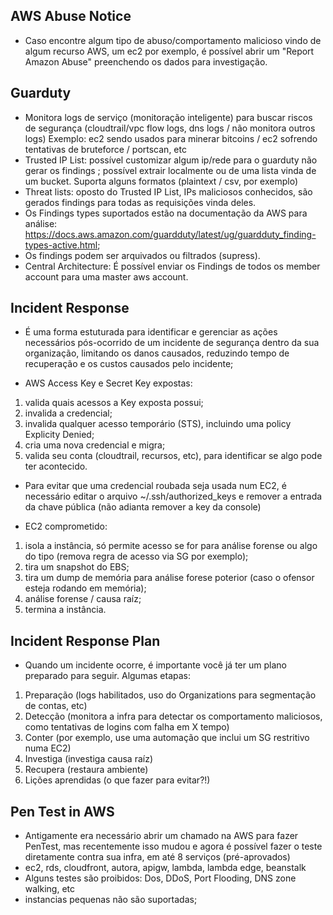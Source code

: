 AWS Abuse Notice
-----------------

- Caso encontre algum tipo de abuso/comportamento malicioso vindo de algum recurso AWS, um ec2 por exemplo, é possível abrir um "Report Amazon Abuse" preenchendo os dados para investigação.

Guarduty
---------

- Monitora logs de serviço (monitoração inteligente) para buscar riscos de segurança (cloudtrail/vpc flow logs, dns logs / não monitora outros logs)
Exemplo: ec2 sendo usados para minerar bitcoins / ec2 sofrendo tentativas de bruteforce / portscan, etc
- Trusted IP List: possível customizar algum ip/rede para o guarduty não gerar os findings ; possível extrair localmente ou de uma lista vinda de um bucket. Suporta alguns formatos (plaintext / csv, por exemplo)
- Threat lists: oposto do Trusted IP List, IPs maliciosos conhecidos, são gerados findings para todas as requisições vinda deles.
- Os Findings types suportados estão na documentação da AWS para análise: https://docs.aws.amazon.com/guardduty/latest/ug/guardduty_finding-types-active.html;
- Os findings podem ser arquivados ou filtrados (supress).
- Central Architecture: É possível enviar os Findings de todos os member account para uma master aws account.

Incident Response
------------------

- É uma forma estuturada para identificar e gerenciar as ações necessários pós-ocorrido de um incidente de segurança dentro da sua organização, limitando os danos causados, reduzindo tempo de recuperação e os custos causados pelo incidente;

- AWS Access Key e Secret Key expostas:
1. valida quais acessos a Key exposta possui;
2. invalida a credencial;
3. invalida qualquer acesso temporário (STS), incluindo uma policy Explicity Denied;
4. cria uma nova credencial e migra;
5. valida seu conta (cloudtrail, recursos, etc), para identificar se algo pode ter acontecido.

- Para evitar que uma credencial roubada seja usada num EC2, é necessário editar o arquivo ~/.ssh/authorized_keys e remover a entrada da chave pública (não adianta remover a key da console)

- EC2 comprometido:
1. isola a instância, só permite acesso se for para análise forense ou algo do tipo (remova regra de acesso via SG por exemplo);
2. tira um snapshot do EBS;
3. tira um dump de memória para análise forese poterior (caso o ofensor esteja rodando em memória);
4. análise forense / causa raíz;
5. termina a instância.

Incident Response Plan
-----------------------

- Quando um incidente ocorre, é importante você já ter um plano preparado para seguir. Algumas etapas:
1. Preparação (logs habilitados, uso do Organizations para segmentação de contas, etc)
2. Detecção (monitora a infra para detectar os comportamento maliciosos, como tentativas de logins com falha em X tempo)
3. Conter (por exemplo, use uma automação que inclui um SG restritivo numa EC2)
4. Investiga (investiga causa raíz)
5. Recupera (restaura ambiente)
6. Lições aprendidas (o que fazer para evitar?!)

Pen Test in AWS
----------------

- Antigamente era necessário abrir um chamado na AWS para fazer PenTest, mas recentemente isso mudou e agora é possível fazer o teste diretamente contra sua infra, em até 8 serviços (pré-aprovados)
- ec2, rds, cloudfront, autora, apigw, lambda, lambda edge, beanstalk
- Alguns testes são proibidos: Dos, DDoS, Port Flooding, DNS zone walking, etc
- instancias pequenas não são suportadas;